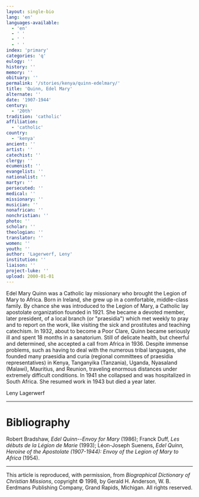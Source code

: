```yaml
---
layout: single-bio
lang: 'en'
languages-available:
  - 'en'
  - ' '
  - ' '
  - ' '
index: 'primary'
categories: 'q'
eulogy: ''
history: ''
memory: ''
obituary: ''
permalink: '/stories/kenya/quinn-edelmary/'
title: 'Quinn, Edel Mary'
alternate: ''
date: '1907-1944'
century:
  - '20th'
tradition: 'catholic'
affiliation:
  - 'catholic'
country:
  - 'kenya'
ancient: ''
artist: ''
catechist: ''
clergy: ''
ecumenist: ''
evangelist: ''
nationalist: ''
martyr: ''
persecuted: ''
medical: ''
missionary: ''
musician: ''
nonafrican: ''
nonchristian: ''
photo: ''
scholar: ''
theologian: ''
translator: ''
women: ''
youth: ''
author: 'Lagerwerf, Leny'
institution: ''
liaison: ''
project-luke: ''
upload: 2000-01-01
---
```



Edel Mary Quinn was a Catholic lay missionary who brought the Legion of Mary to Africa. Born in Ireland, she grew up in a comfortable, middle-class family. By chance she was introduced to the Legion of Mary, a Catholic lay apostolate organization founded in 1921. She became a devoted member, later president, of a local branch (or "praesidia") which met weekly to pray and to report on the work, like visiting the sick and prostitutes and teaching catechism. In 1932, about to become a Poor Clare, Quinn became seriously ill and spent 18 months in a sanatorium. Still of delicate health, but cheerful and determined, she accepted a call from Africa in 1936. Despite immense problems, such as having to deal with the numerous tribal languages, she founded many praesidia and curia (regional committees of praesidia representatives) in Kenya, Tanganyika (Tanzania), Uganda, Nyasaland (Malawi), Mauritius, and Reunion, traveling enormous distances under extremely difficult conditions. In 1941 she collapsed and was hospitalized in South Africa. She resumed work in 1943 but died a year later.

Leny Lagerwerf

---

# Bibliography

Robert Bradshaw, *Edel Quinn--Envoy for Mary* (1986); Franck Duff, *Les débuts de la Légion de Marie* (1993); Léon-Joseph Suenens, *Edel Quinn, Heroine of the Apostolate (1907-1944): Envoy of the Legion of Mary to Africa* (1954).

---

This article is reproduced, with permission, from *Biographical Dictionary of Christian Missions*, copyright © 1998, by Gerald H. Anderson, W. B. Eerdmans Publishing Company, Grand Rapids, Michigan. All rights reserved.